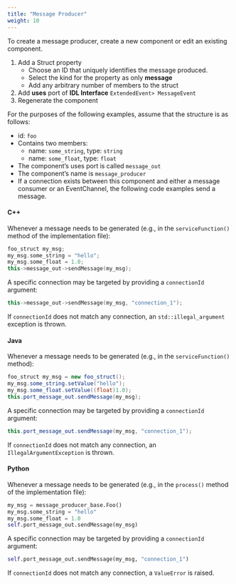 ```yaml
---
title: "Message Producer"
weight: 10
---
```

To create a message producer, create a new component or edit an existing component.

1.  Add a Struct property
      - Choose an ID that uniquely identifies the message produced.
      - Select the kind for the property as only **message**
      - Add any arbitrary number of members to the struct
2.  Add **uses** port of **IDL Interface** `ExtendedEvent> MessageEvent`
3.  Regenerate the component

For the purposes of the following examples, assume that the structure is as follows:

  - id: `foo`
  - Contains two members:
      - name: `some_string`, type: `string`
      - name: `some_float`, type: `float`
  - The component’s uses port is called `message_out`
  - The component’s name is `message_producer`
  - If a connection exists between this component and either a message consumer or an EventChannel, the following code examples send a message.

#### C++

Whenever a message needs to be generated (e.g., in the `serviceFunction()` method of the implementation file):

```c++
foo_struct my_msg;
my_msg.some_string = "hello";
my_msg.some_float = 1.0;
this->message_out->sendMessage(my_msg);
```

A specific connection may be targeted by providing a `connectionId` argument:

```c++
this->message_out->sendMessage(my_msg, "connection_1");
```

If `connectionId` does not match any connection, an `std::illegal_argument` exception is thrown.

#### Java

Whenever a message needs to be generated (e.g., in the `serviceFunction()` method):

```Java
foo_struct my_msg = new foo_struct();
my_msg.some_string.setValue("hello");
my_msg.some_float.setValue((float)1.0);
this.port_message_out.sendMessage(my_msg);
```

A specific connection may be targeted by providing a `connectionId` argument:

```Java
this.port_message_out.sendMessage(my_msg, "connection_1");
```

If `connectionId` does not match any connection, an `IllegalArgumentException` is thrown.

#### Python

Whenever a message needs to be generated (e.g., in the `process()` method of the implementation file):

```py
my_msg = message_producer_base.Foo()
my_msg.some_string = "hello"
my_msg.some_float = 1.0
self.port_message_out.sendMessage(my_msg)
```

A specific connection may be targeted by providing a `connectionId` argument:

```py
self.port_message_out.sendMessage(my_msg, "connection_1")
```

If `connectionId` does not match any connection, a `ValueError` is raised.
